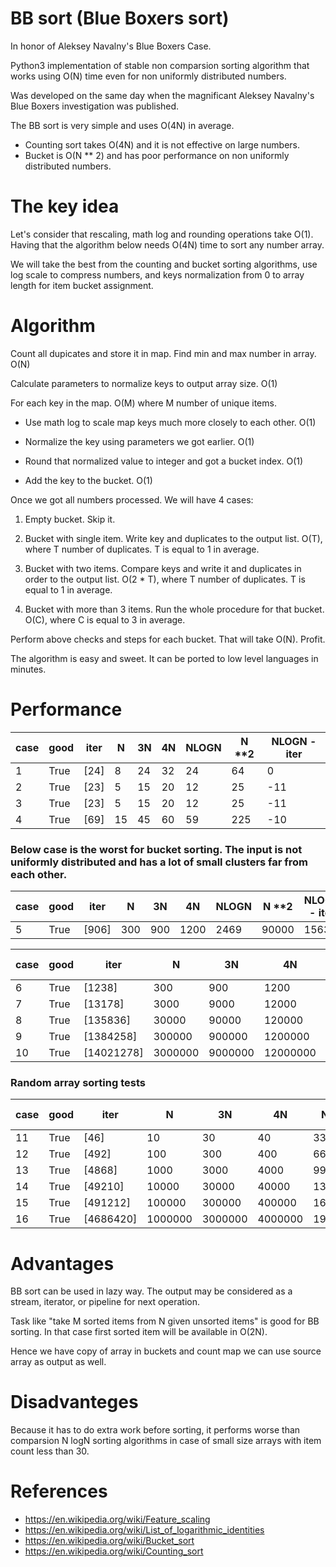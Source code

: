 # BB sort (Blue Boxers sort)

In honor of Aleksey Navalny's Blue Boxers Case.

Python3 implementation of stable non comparsion sorting algorithm that works using O(N) time even for non uniformly distributed numbers.

Was developed on the same day when the magnificant Aleksey Navalny's Blue Boxers investigation was published. 

The BB sort is very simple and uses O(4N) in average. 

- Counting sort takes O(4N) and it is not effective on large numbers.
- Bucket is O(N ** 2) and has poor performance on non uniformly distributed numbers.

# The key idea

Let's consider that rescaling, math log and rounding operations take O(1). Having that the algorithm below needs O(4N) time to sort any number array. 

We will take the best from the counting and bucket sorting algorithms, use log scale to compress numbers, and keys normalization from 0 to array length for item bucket assignment.

# Algorithm

Count all dupicates and store it in map. Find min and max number in array. O(N)

Calculate parameters to normalize keys to output array size. O(1)

For each key in the map. O(M) where M number of unique items.

- Use math log to scale map keys much more closely to each other. O(1)

- Normalize the key using parameters we got earlier. O(1)

- Round that normalized value to integer and got a bucket index. O(1)

- Add the key to the bucket. O(1)

Once we got all numbers processed. We will have 4 cases: 

1. Empty bucket. Skip it.

2. Bucket with single item. Write key and duplicates to the output list. O(T), where T number of duplicates. T is equal to 1 in average.

3. Bucket with two items. Compare keys and write it and duplicates in order to the output list. O(2 * T), where T number of duplicates. T is equal to 1 in average.

4. Bucket with more than 3 items. Run the whole procedure for that bucket. O(C), where C is equal to 3 in average. 

Perform above checks and steps for each bucket. That will take O(N). Profit. 

The algorithm is easy and sweet. It can be ported to low level languages in minutes.

# Performance

| case | good | iter |  N  |  3N  |  4N  | NLOGN |        N **2     | NLOGN - iter |
|------|------|------|-----|------|------|-------|------------------|--------------|
| 1 | True | [24] | 8 | 24 | 32 | 24 | 64 | 0 |
| 2 | True | [23] | 5 | 15 | 20 | 12 | 25 | -11 |
| 3 | True | [23] | 5 | 15 | 20 | 12 | 25 | -11 |
| 4 | True | [69] | 15 | 45 | 60 | 59 | 225 | -10 |

### Below case is the worst for bucket sorting. The input is not uniformly distributed and has a lot of small clusters far from each other.

| case | good | iter |  N  |  3N  |  4N  | NLOGN |        N **2     | NLOGN - iter |
|------|------|------|-----|------|------|-------|------------------|--------------|
| 5 | True | [906] | 300 | 900 | 1200 | 2469 | 90000 | 1563 |

| case | good | iter |  N  |  3N  |  4N  | NLOGN |        N **2     | NLOGN - iter |
|------|------|------|-----|------|------|-------|------------------|--------------|
| 6 | True | [1238] | 300 | 900 | 1200 | 2469 | 90000 | 1231 |
| 7 | True | [13178] | 3000 | 9000 | 12000 | 34652 | 9000000 | 21474 |
| 8 | True | [135836] | 30000 | 90000 | 120000 | 446180 | 900000000 | 310344 |
| 9 | True | [1384258] | 300000 | 900000 | 1200000 | 5458381 | 90000000000 | 4074123 |
| 10 | True | [14021278] | 3000000 | 9000000 | 12000000 | 64549593 | 9000000000000 | 50528315 |

### Random array sorting tests 
| case | good | iter |  N  |  3N  |  4N  | NLOGN |        N **2     | NLOGN - iter |
|------|------|------|-----|------|------|-------|------------------|--------------|
| 11 | True | [46] | 10 | 30 | 40 | 33 | 100 | -13 |
| 12 | True | [492] | 100 | 300 | 400 | 664 | 10000 | 172 |
| 13 | True | [4868] | 1000 | 3000 | 4000 | 9966 | 1000000 | 5098 |
| 14 | True | [49210] | 10000 | 30000 | 40000 | 132877 | 100000000 | 83667 |
| 15 | True | [491212] | 100000 | 300000 | 400000 | 1660964 | 10000000000 | 1169752 |
| 16 | True | [4686420] | 1000000 | 3000000 | 4000000 | 19931569 | 1000000000000 | 15245149 |

# Advantages

BB sort can be used in lazy way. The output may be considered as a stream, iterator, or pipeline for next operation.

Task like "take M sorted items from N given unsorted items" is good for BB sorting. In that case first sorted item will be available in O(2N).

Hence we have copy of array in buckets and count map we can use source array as output as well.

# Disadvanteges

Because it has to do extra work before sorting, it performs worse than comparsion N logN sorting algorithms in case of small size arrays with item count less than 30.

# References

- https://en.wikipedia.org/wiki/Feature_scaling
- https://en.wikipedia.org/wiki/List_of_logarithmic_identities
- https://en.wikipedia.org/wiki/Bucket_sort
- https://en.wikipedia.org/wiki/Counting_sort
